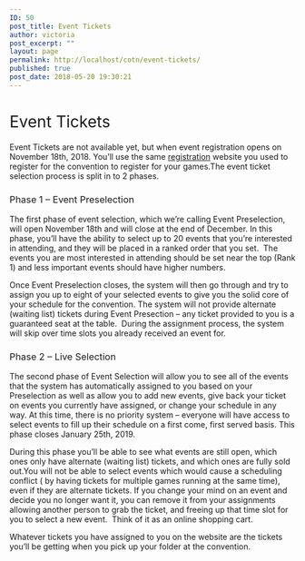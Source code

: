 ```yaml
---
ID: 50
post_title: Event Tickets
author: victoria
post_excerpt: ""
layout: page
permalink: http://localhost/cotn/event-tickets/
published: true
post_date: 2018-05-20 19:30:21
---
```

<h1><span style="font-weight: 400;">Event Tickets</span></h1>
<span style="font-weight: 400;">Event Tickets are not available yet, but when event registration opens on November 18th, 2018. You’ll use the same </span><a href="https://registration.conofthenorth.org/"><span style="font-weight: 400;">registration</span></a><span style="font-weight: 400;"> website you used to register for the convention to register for your games.The event ticket selection process is split in to 2 phases.</span>
<h3><span style="font-weight: 400;">Phase 1 – Event Preselection</span></h3>
<span style="font-weight: 400;">The first phase of event selection, which we’re calling Event Preselection, will open November 18th and will close at the end of December. In this phase, you’ll have the ability to select up to 20 events that you’re interested in attending, and they will be placed in a ranked order that you set.  The events you are most interested in attending should be set near the top (Rank 1) and less important events should have higher numbers.</span>

<span style="font-weight: 400;">Once Event Preselection closes, the system will then go through and try to assign you up to eight of your selected events to give you the solid core of your schedule for the convention. The system will not provide alternate (waiting list) tickets during Event Presection – any ticket provided to you is a guaranteed seat at the table.  During the assignment process, the system will skip over time slots you already received an event for.</span>
<h3><span style="font-weight: 400;">Phase 2 – Live Selection</span></h3>
<span style="font-weight: 400;">The second phase of Event Selection will allow you to see all of the events that the system has automatically assigned to you based on your Preselection as well as allow you to add new events, give back your ticket on events you currently have assigned, or change your schedule in any way. At this time, there is no priority system – everyone will have access to select events to fill up their schedule on a first come, first served basis. This phase closes January 25th, 2019.</span>

<span style="font-weight: 400;">During this phase you’ll be able to see what events are still open, which ones only have alternate (waiting list) tickets, and which ones are fully sold out.You will not be able to select events which would cause a scheduling conflict ( by having tickets for multiple games running at the same time), even if they are alternate tickets. If you change your mind on an event and decide you no longer want it, you can remove it from your assignments allowing another person to grab the ticket, and freeing up that time slot for you to select a new event.  Think of it as an online shopping cart. </span>

<span style="font-weight: 400;">Whatever tickets you have assigned to you on the website are the tickets you’ll be getting when you pick up your folder at the convention. </span>